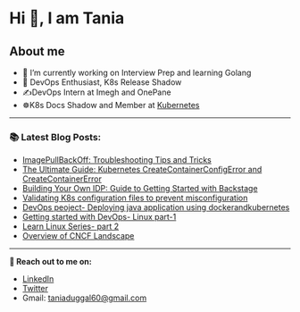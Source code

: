 # Hi 👋, I am Tania

## About me
 - 🔭 I’m currently working on Interview Prep and learning Golang
 - 🚢 DevOps Enthusiast, K8s Release Shadow
 - ✍️DevOps Intern at Imegh and OnePane
 - ☸️K8s Docs Shadow and Member at [Kubernetes](https://kubernetes.io/) 

 

---

### 📚 Latest Blog Posts:
  <!-- BLOG-POST-LIST:START -->
  - [ImagePullBackOff: Troubleshooting Tips and Tricks](https://www.perfectscale.io/blog/imagepullbackoff-troubleshooting)
  - [The Ultimate Guide: Kubernetes CreateContainerConfigError and CreateContainerError](https://www.perfectscale.io/blog/createcontainerconfigerror)
  - [Building Your Own IDP: Guide to Getting Started with Backstage](https://www.onepane.ai/blog/building-your-own-idp-guide-to-getting-started-with-backstage/)
  - [Validating K8s configuration files to prevent misconfiguration](https://www.civo.com/learn/validating-k8s-configuration-files)
  - [DevOps peoject- Deploying java application using dockerandkubernetes ](https://blog.kubesimplify.com/deploying-java-application-using-docker-and-kubernetes-devops-project)
  - [Getting started with DevOps- Linux part-1](https://blog.wemakedevs.org/linux-required-to-get-started-with-devops-part-1)
  - [Learn Linux Series- part 2](https://blog.wemakedevs.org/learn-linux-series-part-2)
  - [Overview of CNCF Landscape](https://duggaltania.hashnode.dev/cncf-landscape)
  <!-- BLOG-POST-LIST:END -->
  
  ---

<!--  -->

**🔗 Reach out to me on:**

- [LinkedIn](https://www.linkedin.com/in/tania-duggal-07a297220/)
- [Twitter](https://twitter.com/taniadtwt)
- Gmail: taniaduggal60@gmail.com
